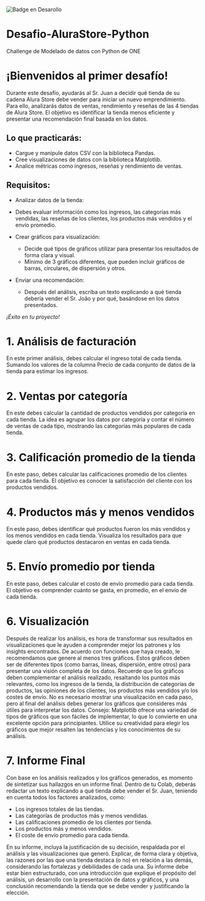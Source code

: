    ![Badge en Desarollo](https://img.shields.io/badge/STATUS-EN%20DESAROLLO-green)

# Desafio-AluraStore-Python
Challenge de Modelado de datos con Python de ONE

# ¡Bienvenidos al primer desafío!

Durante este desafío, ayudarás al Sr. Juan a decidir qué tienda de su cadena Alura Store debe vender para iniciar un nuevo emprendimiento. Para ello, analizarás datos de ventas, rendimiento y reseñas de las 4 tiendas de Alura Store. El objetivo es identificar la tienda menos eficiente y presentar una recomendación final basada en los datos.

## Lo que practicarás:

- Cargue y manipule datos CSV con la biblioteca Pandas.
- Cree visualizaciones de datos con la biblioteca Matplotlib.
- Analice métricas como ingresos, reseñas y rendimiento de ventas.

## Requisitos:

- Analizar datos de la tienda:
-   Debes evaluar información como los ingresos, las categorías más vendidas, las reseñas de los clientes, los productos más vendidos y el envío promedio.



- Crear gráficos para visualización:

  - Decide qué tipos de gráficos utilizar para presentar los resultados de forma clara y visual.
  - Mínimo de 3 gráficos diferentes, que pueden incluir gráficos de barras, circulares, de dispersión y otros.



- Enviar una recomendación:
  - Después del análisis, escriba un texto explicando a qué tienda debería vender el Sr. João y por qué, basándose en los datos presentados.

*¡Éxito en tu proyecto!*


# 1. Análisis de facturación
En este primer análisis, debes calcular el ingreso total de cada tienda. Sumando los valores de la columna Precio de cada conjunto de datos de la tienda para estimar los ingresos.

# 2. Ventas por categoría
En este debes calcular la cantidad de productos vendidos por categoría en cada tienda. La idea es agrupar los datos por categoría y contar el número de ventas de cada tipo, mostrando las categorías más populares de cada tienda.

# 3. Calificación promedio de la tienda
En este paso, debes calcular las calificaciones promedio de los clientes para cada tienda. El objetivo es conocer la satisfacción del cliente con los productos vendidos.

# 4. Productos más y menos vendidos
En este paso, debes identificar qué productos fueron los más vendidos y los menos vendidos en cada tienda. Visualiza los resultados para que quede claro qué productos destacaron en ventas en cada tienda.

# 5. Envío promedio por tienda
En este paso, debes calcular el costo de envío promedio para cada tienda. El objetivo es comprender cuánto se gasta, en promedio, en el envío de cada tienda.

# 6. Visualización
Después de realizar los análisis, es hora de transformar sus resultados en visualizaciones que le ayuden a comprender mejor los patrones y los insights encontrados.
De acuerdo con funciones que haya creado, le recomendamos que genere al menos tres gráficos. Estos gráficos deben ser de diferentes tipos (como barras, líneas, dispersión, entre otros) para presentar una visión completa de los datos.
Recuerde que los gráficos deben complementar el análisis realizado, resaltando los puntos más relevantes, como los ingresos de la tienda, la distribución de categorías de productos, las opiniones de los clientes, los productos más vendidos y/o los costes de envío.
No es necesario mostrar una visualización en cada paso, pero al final del análisis debes generar los gráficos que consideres más útiles para interpretar los datos.
Consejo: Matplotlib ofrece una variedad de tipos de gráficos que son fáciles de implementar, lo que lo convierte en una excelente opción para principiantes. Utilice su creatividad para elegir los gráficos que mejor resalten las tendencias y los conocimientos de su análisis.

# 7. Informe Final
Con base en los análisis realizados y los gráficos generados, es momento de sintetizar sus hallazgos en un informe final. Dentro de tu Colab, deberás redactar un texto explicando a qué tienda debe vender el Sr. Juan, teniendo en cuenta todos los factores analizados, como:
- Los ingresos totales de las tiendas.
- Las categorías de productos más y menos vendidas.
- Las calificaciones promedio de los clientes por tienda.
- Los productos más y menos vendidos.
- El coste de envío promedio para cada tienda.

En su informe, incluya la justificación de su decisión, respaldada por el análisis y las visualizaciones que generó. Explicar, de forma clara y objetiva, las razones por las que una tienda destaca (o no) en relación a las demás, considerando las fortalezas y debilidades de cada una.
Su informe debe estar bien estructurado, con una introducción que explique el propósito del análisis, un desarrollo con la presentación de datos y gráficos, y una conclusión recomendando la tienda que se debe vender y justificando la elección.
